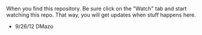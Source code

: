When you find this repository. Be sure click on the "Watch" tab and start watching this repo.
That way, you will get updates when stuff happens here.
- 9/26/12 DMazo